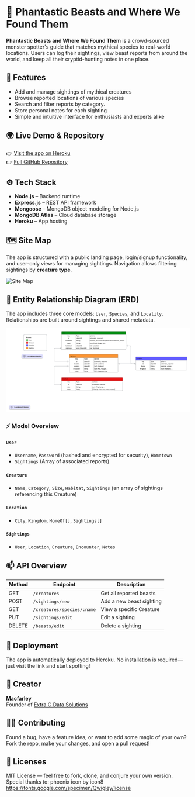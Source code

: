 # 🐉 Phantastic Beasts and Where We Found Them

**Phantastic Beasts and Where We Found Them** is a crowd-sourced monster spotter's guide that matches mythical species to real-world locations. Users can log their sightings, view beast reports from around the world, and keep all their cryptid-hunting notes in one place.

## 🔮 Features

- Add and manage sightings of mythical creatures  
- Browse reported locations of various species  
- Search and filter reports by category.
- Store personal notes for each sighting  
- Simple and intuitive interface for enthusiasts and experts alike

## 🌍 Live Demo & Repository

👉 [Visit the app on Heroku](https://phantastic-beasts-d585c0bc1aa9.herokuapp.com/)  
👉 [Full GitHub Repository](https://github.com/macfarley/Phantastic-Beasts)

## ⚙️ Tech Stack

- **Node.js** – Backend runtime  
- **Express.js** – REST API framework  
- **Mongoose** – MongoDB object modeling for Node.js  
- **MongoDB Atlas** – Cloud database storage  
- **Heroku** – App hosting

## 🗺️ Site Map

The app is structured with a public landing page, login/signup functionality, and user-only views for managing sightings. Navigation allows filtering sightings by **creature type**.

![Site Map](./Phantastic%20Site%20Map.png)

## 🧬 Entity Relationship Diagram (ERD)

The app includes three core models: `User`, `Species`, and `Locality`. Relationships are built around sightings and shared metadata.

![ERD](/public/images/PB-mvp-ERD.png)

### ⚡ Model Overview

#### `User`
- `Username`, `Password` (hashed and encrypted for security), `Hometown`
- `Sightings` (Array of associated reports)

#### `Creature`
- `Name`, `Category`, `Size`, `Habitat`, `Sightings` (an array of sightings referencing this Creature)

#### `Location`
- `City`, `Kingdom`, `HomeOf[]`, `Sightings[]`

#### `Sightings`
- `User`, `Location`, `Creature`, `Encounter`, `Notes`
## 📫 API Overview

| Method | Endpoint         | Description                    |
|--------|------------------|--------------------------------|
| GET    | `/creatures`        | Get all reported beasts        |
| POST   | `/sightings/new`        | Add a new beast sighting       |
| GET    | `/creatures/species/:name`    | View a specific Creature       |
| PUT    | `/sightings/edit`    | Edit a sighting                |
| DELETE | `/beasts/edit`    | Delete a sighting              |

## 🚀 Deployment

The app is automatically deployed to Heroku. No installation is required—just visit the link and start spotting!

## 👥 Creator

**Macfarley**  
Founder of [Extra G Data Solutions](https://www.linkedin.com/in/travis-mccoy-630775b9/)

## 🧙‍♂️ Contributing

Found a bug, have a feature idea, or want to add some magic of your own?  
Fork the repo, make your changes, and open a pull request!

## 📄 Licenses

MIT License — feel free to fork, clone, and conjure your own version.
Special thanks to: phoenix icon by icon8
https://fonts.google.com/specimen/Qwigley/license
